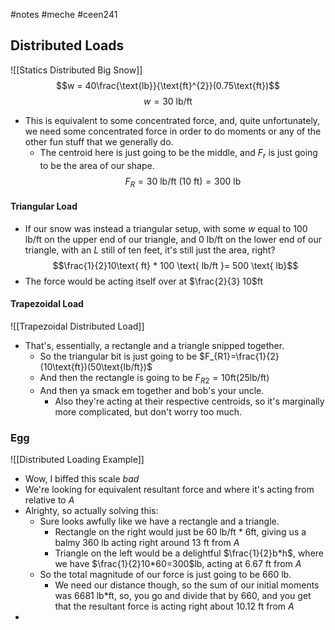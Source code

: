 #notes #meche  #ceen241

## Distributed Loads
![[Statics Distributed Big Snow]]
$$w = 40\frac{\text{lb}}{\text{ft}^{2}}(0.75\text{ft})$$
$$w = 30 \text{ lb/ft}$$
- This is equivalent to some concentrated force, and, quite unfortunately, we need some concentrated force in order to do moments or any of the other fun stuff that we generally do.
	- The centroid here is just going to be the middle, and $F_{r}$ is just going to be the area of our shape.
$$F_{R} = 30 \text{ lb/ft }(10\text{ ft})=300\text{ lb}$$

#### Triangular Load
- If our snow was instead a triangular setup, with some $w$ equal to 100 lb/ft on the upper end of our triangle, and 0 lb/ft on the lower end of our triangle, with an $L$ still of ten feet, it's still just the area, right? $$\frac{1}{2}10\text{ ft} * 100 \text{ lb/ft }= 500 \text{ lb}$$
- The force would be acting itself over at $\frac{2}{3} 10$ft 

#### Trapezoidal Load
![[Trapezoidal Distributed Load]]
- That's, essentially, a rectangle and a triangle snipped together.
	- So the triangular bit is just going to be $F_{R1}=\frac{1}{2}(10\text{ft})(50\text{lb/ft})$
	- And then the rectangle is going to be $F_{R2}=10\text{ft}(25\text{lb/ft})$
	- And then ya smack em together and bob's your uncle.
		- Also they're acting at their respective centroids, so it's marginally more complicated, but don't worry too much.

### Egg
![[Distributed Loading Example]]
- Wow, I biffed this scale *bad*
- We're looking for equivalent resultant force and where it's acting from relative to $A$
- Alrighty, so actually solving this:
	- Sure looks awfully like we have a rectangle and a triangle.
		- Rectangle on the right would just be $60$ lb/ft * $6$ft, giving us a balmy 360 lb acting right around 13 ft from $A$
		- Triangle on the left would be a delightful $\frac{1}{2}b*h$, where we have $\frac{1}{2}10*60=300$lb, acting at 6.67 ft from $A$
	- So the total magnitude of our force is just going to be 660 lb.
		- We need our distance though, so the sum of our initial moments was 6681 lb\*ft,  so, you go and divide that by 660, and you get that the resultant force is acting right about 10.12 ft from $A$
- 
